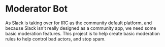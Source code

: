 # Moderator Bot

As Slack is taking over for IRC as the community default platform, and because Slack isn't really designed
as a community app, we need some basic moderation features. This project is to help create basic moderation
rules to help control bad actors, and stop spam.

